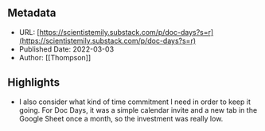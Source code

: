 ## Metadata
* URL: [https://scientistemily.substack.com/p/doc-days?s=r](https://scientistemily.substack.com/p/doc-days?s=r)
* Published Date: 2022-03-03
* Author: [[Thompson]]

## Highlights
* I also consider what kind of time commitment I need in order to keep it going. For Doc Days, it was a simple calendar invite and a new tab in the Google Sheet once a month, so the investment was really low.